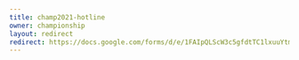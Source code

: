 ```yaml
---
title: champ2021-hotline
owner: championship
layout: redirect
redirect: https://docs.google.com/forms/d/e/1FAIpQLScW3c5gfdtTC1lxuuYtmnACHtXjLF38KcB0WGsaCMPFSmAygQ/viewform
---
```

